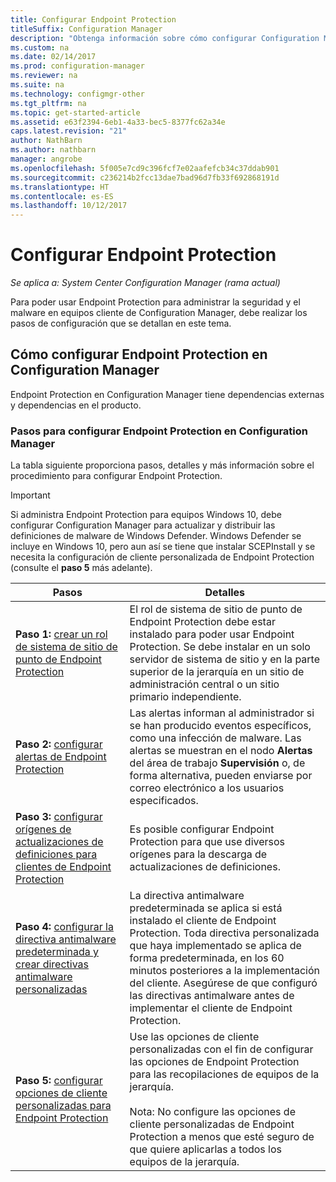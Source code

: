 ```yaml
---
title: Configurar Endpoint Protection
titleSuffix: Configuration Manager
description: "Obtenga información sobre cómo configurar Configuration Manager para actualizar y distribuir definiciones de malware de Windows Defender."
ms.custom: na
ms.date: 02/14/2017
ms.prod: configuration-manager
ms.reviewer: na
ms.suite: na
ms.technology: configmgr-other
ms.tgt_pltfrm: na
ms.topic: get-started-article
ms.assetid: e63f2394-6eb1-4a33-bec5-8377fc62a34e
caps.latest.revision: "21"
author: NathBarn
ms.author: nathbarn
manager: angrobe
ms.openlocfilehash: 5f005e7cd9c396fcf7e02aafefcb34c37ddab901
ms.sourcegitcommit: c236214b2fcc13dae7bad96d7fb33f692868191d
ms.translationtype: HT
ms.contentlocale: es-ES
ms.lasthandoff: 10/12/2017
---
```

# <a name="configure-endpoint-protection"></a>Configurar Endpoint Protection

*Se aplica a: System Center Configuration Manager (rama actual)*

Para poder usar Endpoint Protection para administrar la seguridad y el malware en equipos cliente de Configuration Manager, debe realizar los pasos de configuración que se detallan en este tema.  

## <a name="how-to-configure-endpoint-protection-in-configuration-manager"></a>Cómo configurar Endpoint Protection en Configuration Manager  
 Endpoint Protection en Configuration Manager tiene dependencias externas y dependencias en el producto.  

### <a name="steps-to-configure-endpoint-protection-in-configuration-manager"></a>Pasos para configurar Endpoint Protection en Configuration Manager  
 La tabla siguiente proporciona pasos, detalles y más información sobre el procedimiento para configurar Endpoint Protection.  

> [!IMPORTANT]  
>  Si administra Endpoint Protection para equipos Windows 10, debe configurar Configuration Manager para actualizar y distribuir las definiciones de malware de Windows Defender. Windows Defender se incluye en Windows 10, pero aun así se tiene que instalar SCEPInstall y se necesita la configuración de cliente personalizada de Endpoint Protection (consulte el **paso 5** más adelante).  

|Pasos|Detalles|  
|-----------|-------------|  
|**Paso 1:** [crear un rol de sistema de sitio de punto de Endpoint Protection](endpoint-protection-site-role.md)|El rol de sistema de sitio de punto de Endpoint Protection debe estar instalado para poder usar Endpoint Protection. Se debe instalar en un solo servidor de sistema de sitio y en la parte superior de la jerarquía en un sitio de administración central o un sitio primario independiente. |  
|**Paso 2:** [configurar alertas de Endpoint Protection](endpoint-configure-alerts.md)|Las alertas informan al administrador si se han producido eventos específicos, como una infección de malware. Las alertas se muestran en el nodo **Alertas** del área de trabajo **Supervisión** o, de forma alternativa, pueden enviarse por correo electrónico a los usuarios especificados. |  
|**Paso 3:** [configurar orígenes de actualizaciones de definiciones para clientes de Endpoint Protection](endpoint-definition-updates.md)|Es posible configurar Endpoint Protection para que use diversos orígenes para la descarga de actualizaciones de definiciones. |  
|**Paso 4:** [configurar la directiva antimalware predeterminada y crear directivas antimalware personalizadas](endpoint-antimalware-policies.md)|La directiva antimalware predeterminada se aplica si está instalado el cliente de Endpoint Protection. Toda directiva personalizada que haya implementado se aplica de forma predeterminada, en los 60 minutos posteriores a la implementación del cliente. Asegúrese de que configuró las directivas antimalware antes de implementar el cliente de Endpoint Protection. |  
|**Paso 5:** [configurar opciones de cliente personalizadas para Endpoint Protection](endpoint-protection-configure-client.md)|Use las opciones de cliente personalizadas con el fin de configurar las opciones de Endpoint Protection para las recopilaciones de equipos de la jerarquía.<br /><br /> Nota: No configure las opciones de cliente personalizadas de Endpoint Protection a menos que esté seguro de que quiere aplicarlas a todos los equipos de la jerarquía. |  
